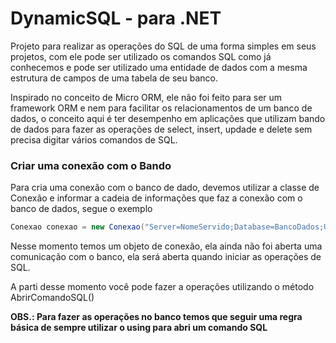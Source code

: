 # DynamicSQL - para .NET

Projeto para realizar as operações do SQL de uma forma simples em seus projetos, com ele pode ser utilizado os comandos SQL como já conhecemos e pode ser utilizado uma entidade de dados com a mesma estrutura de campos de uma tabela de seu banco.

Inspirado no conceito de Micro ORM, ele não foi feito para ser um framework ORM e nem para facilitar os relacionamentos de um banco de dados, o conceito aqui é ter desempenho em aplicações que utilizam bando de dados para fazer as operações de select, insert, updade e delete sem precisa digitar vários comandos de SQL.

### Criar uma conexão com o Bando 

Para cria uma conexão com o banco de dado, devemos utilizar a classe de Conexão e informar a cadeia de informações que faz a conexão com o banco de dados, segue o exemplo

```C#
Conexao conexao = new Conexao("Server=NomeServido;Database=BancoDados;User Id=Usuario;Password=Senha;");
```

Nesse momento temos um objeto de conexão, ela ainda não foi aberta uma comunicação com o banco, ela será aberta quando iniciar as operações de SQL.

A parti desse momento você pode fazer a operações utilizando o método AbrirComandoSQL()

**OBS.:
Para fazer as operações no banco temos que seguir uma regra básica de sempre utilizar o using para abri um comando SQL**
